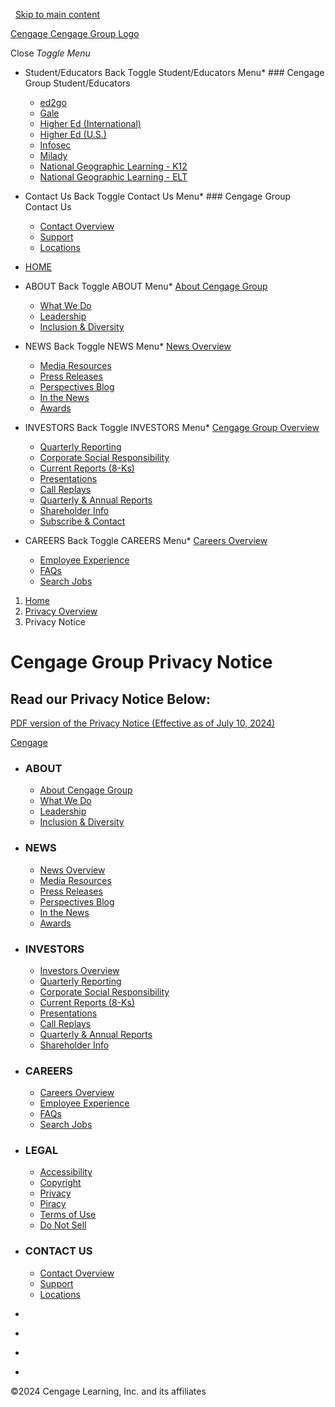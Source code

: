  [Skip to main content](#main)

[Cengage Cengage Group Logo](https://www.cengage.com/)

Close _Toggle Menu_

* Student/Educators
    Back Toggle Student/Educators Menu* ### Cengage Group Student/Educators
        
    * [ed2go](https://www.ed2go.com/)
    * [Gale](https://www.gale.com/)
    * [Higher Ed (International)](https://www.cengage.com/)
    * [Higher Ed (U.S.)](https://www.cengage.com/)
    * [Infosec](https://www.infosecinstitute.com/)
    * [Milady](https://www.milady.com/)
    * [National Geographic Learning - K12](https://ngl.cengage.com/)
    * [National Geographic Learning - ELT](https://eltngl.com/)
* Contact Us
    Back Toggle Contact Us Menu* ### Cengage Group Contact Us
        
    * [Contact Overview](https://www.cengagegroup.com/contact/)
    * [Support](https://support.cengage.com/)
    * [Locations](https://www.cengagegroup.com/contact/locations/)

* [HOME](https://www.cengage.com/)
* ABOUT
    Back Toggle ABOUT Menu* [About Cengage Group](https://www.cengagegroup.com/about/)
    * [What We Do](https://www.cengagegroup.com/about/what-we-do/)
    * [Leadership](https://www.cengagegroup.com/about/leadership/)
    * [Inclusion & Diversity](https://www.cengagegroup.com/about/inclusion-and-diversity/)
* NEWS
    Back Toggle NEWS Menu* [News Overview](https://www.cengagegroup.com/news/)
    * [Media Resources](https://www.cengagegroup.com/news/media-resources/)
    * [Press Releases](https://www.cengagegroup.com/news/press-releases/)
    * [Perspectives Blog](https://www.cengagegroup.com/news/perspectives/)
    * [In the News](https://www.cengagegroup.com/news/in-the-news/)
    * [Awards](https://www.cengagegroup.com/news/awards/)
* INVESTORS
    Back Toggle INVESTORS Menu* [Cengage Group Overview](https://www.cengagegroup.com/investors/)
    * [Quarterly Reporting](https://www.cengagegroup.com/investors/quarterly-reporting/)
    * [Corporate Social Responsibility](https://www.cengagegroup.com/investors/#corporate-social-responsibility)
    * [Current Reports (8-Ks)](https://www.cengagegroup.com/investors/current-reports/)
    * [Presentations](https://www.cengagegroup.com/investors/presentations/)
    * [Call Replays](https://www.cengagegroup.com/investors/call-replays/)
    * [Quarterly & Annual Reports](https://www.cengagegroup.com/investors/quarterly-annual-reports/)
    * [Shareholder Info](https://www.cengagegroup.com/investors/shareholder-info/)
    * [Subscribe & Contact](https://www.cengagegroup.com/investors/#subscribe-contact)
* CAREERS
    Back Toggle CAREERS Menu* [Careers Overview](https://www.cengagegroup.com/careers/)
    * [Employee Experience](https://www.cengagegroup.com/about/employee-experience/)
    * [FAQs](https://www.cengagegroup.com/careers/careers-faq/)
    * [Search Jobs](https://www.cengagegroup.com/careers/)

1. [Home](https://www.cengagegroup.com/ "Home")
2. [Privacy Overview](https://www.cengagegroup.com/privacy/ "Privacy Overview")
3. Privacy Notice

Cengage Group Privacy Notice
============================

Read our Privacy Notice Below: 
-------------------------------

[PDF version of the Privacy Notice (Effective as of July 10, 2024)](https://cengage.widen.net/view/pdf/hk69f4p7oq/cengage-privacy-notice-october-2020-1508150.pdf?t.download=true&u=lpaabn)

[Cengage](https://www.cengage.com/)

* ### ABOUT
    
    * [About Cengage Group](https://www.cengagegroup.com/about/)
    * [What We Do](https://www.cengagegroup.com/about/what-we-do/)
    * [Leadership](https://www.cengagegroup.com/about/leadership/)
    * [Inclusion & Diversity](https://www.cengagegroup.com/about/inclusion-and-diversity/)
* ### NEWS
    
    * [News Overview](https://www.cengagegroup.com/news/)
    * [Media Resources](https://www.cengagegroup.com/news/media-resources/)
    * [Press Releases](https://www.cengagegroup.com/news/press-releases/)
    * [Perspectives Blog](https://www.cengagegroup.com/news/perspectives/)
    * [In the News](https://www.cengagegroup.com/news/in-the-news/)
    * [Awards](https://www.cengagegroup.com/news/awards/)
* ### INVESTORS
    
    * [Investors Overview](https://www.cengagegroup.com/investors/)
    * [Quarterly Reporting](https://www.cengagegroup.com/investors/quarterly-reporting/)
    * [Corporate Social Responsibility](https://www.cengagegroup.com/investors/)
    * [Current Reports (8-Ks)](https://www.cengagegroup.com/investors/current-reports/)
    * [Presentations](https://www.cengagegroup.com/investors/presentations/)
    * [Call Replays](https://www.cengagegroup.com/investors/call-replays/)
    * [Quarterly & Annual Reports](https://www.cengagegroup.com/investors/quarterly-annual-reports/)
    * [Shareholder Info](https://www.cengagegroup.com/investors/shareholder-info/)
* ### CAREERS
    
    * [Careers Overview](https://www.cengagegroup.com/careers/)
    * [Employee Experience](https://www.cengagegroup.com/about/employee-experience/)
    * [FAQs](https://www.cengagegroup.com/careers/careers-faq/)
    * [Search Jobs](https://www.cengagegroup.com/careers/)
* ### LEGAL
    
    * [Accessibility](https://www.cengagegroup.com/accessibility/)
    * [Copyright](https://www.cengagegroup.com/permissions/)
    * [Privacy](https://www.cengagegroup.com/privacy/)
    * [Piracy](https://www.cengagegroup.com/piracy/)
    * [Terms of Use](https://www.cengagegroup.com/legal/)
    * [Do Not Sell](https://info.cengage.com/LP=5633/)
* ### CONTACT US
    
    * [Contact Overview](https://www.cengagegroup.com/contact/)
    * [Support](https://support.cengage.com/)
    * [Locations](https://www.cengagegroup.com/contact/locations/)

* [](https://www.youtube.com/channel/UCWxmh1-ctuKJ61EFj898HKw "youtube")
* [](https://www.glassdoor.com/Overview/Working-at-Cengage-Group-EI_IE20055.11,24.htm "glassdoor")
* [](http://twitter.com/#!/CengageLearning "twitter")
* [](http://www.linkedin.com/company/cengage-learning "linkedin")

©2024 Cengage Learning, Inc. and its affiliates